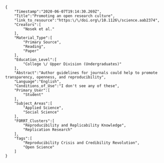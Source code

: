 
    {
        "Timestamp":"2020-06-07T19:14:30.269Z",
        "Title":"Promoting an open research culture",
        "link_to_resource":"https:\/\/doi.org\/10.1126\/science.aab2374",
        "Creators":[
            "Nosek et al."
        ],
        "Material_Type":[
            "Primary Source",
            "Reading",
            "Paper"
        ],
        "Education_Level":[
            "College \/ Upper Division (Undergraduates)"
        ],
        "Abstract":"Author guidelines for journals could help to promote transparency, openness, and reproducibility",
        "Language":"English",
        "Conditions_of_Use":"I don't see any of these",
        "Primary_User":[
            "Student"
        ],
        "Subject_Areas":[
            "Applied Science",
            "Social Science"
        ],
        "FORRT_Clusters":[
            "Reproducibility and Replicability Knowledge",
            "Replication Research"
        ],
        "Tags":[
            "Reproducibility Crisis and Credibility Revolution",
            "Open Science"
        ]
    }
